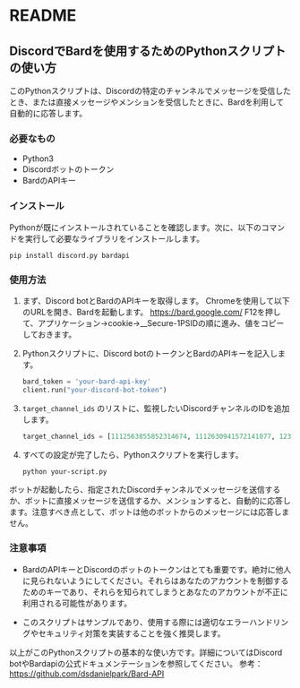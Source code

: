 # README

## DiscordでBardを使用するためのPythonスクリプトの使い方

このPythonスクリプトは、Discordの特定のチャンネルでメッセージを受信したとき、または直接メッセージやメンションを受信したときに、Bardを利用して自動的に応答します。

### 必要なもの
- Python3
- Discordボットのトークン
- BardのAPIキー

### インストール

Pythonが既にインストールされていることを確認します。次に、以下のコマンドを実行して必要なライブラリをインストールします。

```
pip install discord.py bardapi
```

### 使用方法

1. まず、Discord botとBardのAPIキーを取得します。
Chromeを使用して以下のURLを開き、Bardを起動します。
https://bard.google.com/
F12を押して、アプリケーション→cookie→__Secure-1PSIDの順に進み、値をコピーしておきます。

2. Pythonスクリプトに、Discord botのトークンとBardのAPIキーを記入します。

   ```python
   bard_token = 'your-bard-api-key' 
   client.run("your-discord-bot-token")
   ```

3. `target_channel_ids` のリストに、監視したいDiscordチャンネルのIDを追加します。

   ```python
   target_channel_ids = [1112563855852314674, 1112630941572141077, 12345]
   ```

4. すべての設定が完了したら、Pythonスクリプトを実行します。

   ```
   python your-script.py
   ```

ボットが起動したら、指定されたDiscordチャンネルでメッセージを送信するか、ボットに直接メッセージを送信するか、メンションすると、自動的に応答します。注意すべき点として、ボットは他のボットからのメッセージには応答しません。

### 注意事項

- BardのAPIキーとDiscordのボットのトークンはとても重要です。絶対に他人に見られないようにしてください。それらはあなたのアカウントを制御するためのキーであり、それらを知られてしまうとあなたのアカウントが不正に利用される可能性があります。

- このスクリプトはサンプルであり、使用する際には適切なエラーハンドリングやセキュリティ対策を実装することを強く推奨します。

以上がこのPythonスクリプトの基本的な使い方です。詳細についてはDiscord botやBardapiの公式ドキュメンテーションを参照してください。
参考：https://github.com/dsdanielpark/Bard-API
